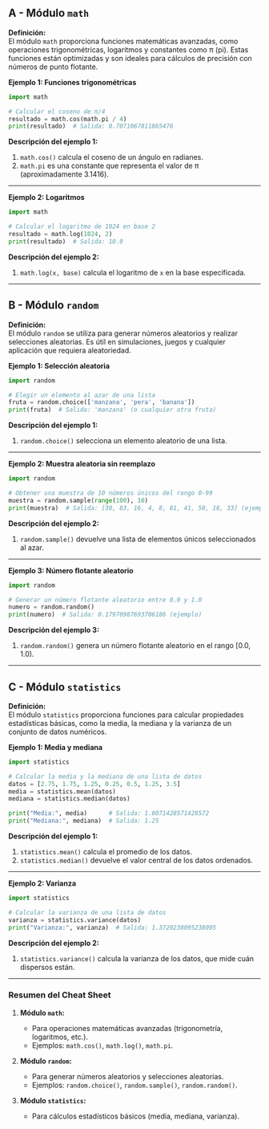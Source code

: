 ## A - Módulo `math`

**Definición:**  
El módulo `math` proporciona funciones matemáticas avanzadas, como operaciones trigonométricas, logaritmos y constantes como π (pi). Estas funciones están optimizadas y son ideales para cálculos de precisión con números de punto flotante.

**Ejemplo 1: Funciones trigonométricas**

```python
import math

# Calcular el coseno de π/4
resultado = math.cos(math.pi / 4)
print(resultado)  # Salida: 0.7071067811865476
```

**Descripción del ejemplo 1:**

1.  `math.cos()` calcula el coseno de un ángulo en radianes.
2.  `math.pi` es una constante que representa el valor de π (aproximadamente 3.1416).

---

**Ejemplo 2: Logaritmos**

```python
import math

# Calcular el logaritmo de 1024 en base 2
resultado = math.log(1024, 2)
print(resultado)  # Salida: 10.0
```

**Descripción del ejemplo 2:**

1.  `math.log(x, base)` calcula el logaritmo de `x` en la base especificada.

---

## B - Módulo `random`

**Definición:**  
El módulo `random` se utiliza para generar números aleatorios y realizar selecciones aleatorias. Es útil en simulaciones, juegos y cualquier aplicación que requiera aleatoriedad.

**Ejemplo 1: Selección aleatoria**

```python
import random

# Elegir un elemento al azar de una lista
fruta = random.choice(['manzana', 'pera', 'banana'])
print(fruta)  # Salida: 'manzana' (o cualquier otra fruta)
```

**Descripción del ejemplo 1:**

1.  `random.choice()` selecciona un elemento aleatorio de una lista.

---

**Ejemplo 2: Muestra aleatoria sin reemplazo**

```python
import random

# Obtener una muestra de 10 números únicos del rango 0-99
muestra = random.sample(range(100), 10)
print(muestra)  # Salida: [30, 83, 16, 4, 8, 81, 41, 50, 18, 33] (ejemplo)
```

**Descripción del ejemplo 2:**

1.  `random.sample()` devuelve una lista de elementos únicos seleccionados al azar.

---

**Ejemplo 3: Número flotante aleatorio**

```python
import random

# Generar un número flotante aleatorio entre 0.0 y 1.0
numero = random.random()
print(numero)  # Salida: 0.17970987693706186 (ejemplo)
```

**Descripción del ejemplo 3:**

1.  `random.random()` genera un número flotante aleatorio en el rango [0.0, 1.0).

---

## C - Módulo `statistics`

**Definición:**  
El módulo `statistics` proporciona funciones para calcular propiedades estadísticas básicas, como la media, la mediana y la varianza de un conjunto de datos numéricos.

**Ejemplo 1: Media y mediana**

```python
import statistics

# Calcular la media y la mediana de una lista de datos
datos = [2.75, 1.75, 1.25, 0.25, 0.5, 1.25, 3.5]
media = statistics.mean(datos)
mediana = statistics.median(datos)

print("Media:", media)      # Salida: 1.6071428571428572
print("Mediana:", mediana)  # Salida: 1.25
```

**Descripción del ejemplo 1:**

1.  `statistics.mean()` calcula el promedio de los datos.
2.  `statistics.median()` devuelve el valor central de los datos ordenados.

---

**Ejemplo 2: Varianza**

```python
import statistics

# Calcular la varianza de una lista de datos
varianza = statistics.variance(datos)
print("Varianza:", varianza)  # Salida: 1.3720238095238095
```

**Descripción del ejemplo 2:**

1.  `statistics.variance()` calcula la varianza de los datos, que mide cuán dispersos están.

---

### Resumen del Cheat Sheet

1.  **Módulo `math`:**

    - Para operaciones matemáticas avanzadas (trigonometría, logaritmos, etc.).
    - Ejemplos: `math.cos()`, `math.log()`, `math.pi`.

2.  **Módulo `random`:**

    - Para generar números aleatorios y selecciones aleatorias.
    - Ejemplos: `random.choice()`, `random.sample()`, `random.random()`.

3.  **Módulo `statistics`:**

    - Para cálculos estadísticos básicos (media, mediana, varianza).
